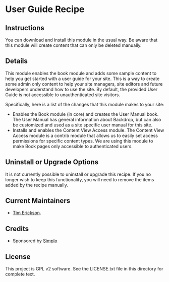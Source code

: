 # User Guide Recipe

## Instructions

You can download and install this module in the usual way. Be aware that this module will create content that can only be deleted manually. 

## Details

This module enables the book module and adds some sample content to help you get started with a user guide for your site. This is a way to create some admin only content to help your site managers, site editors and future developers understand how to use the site. By default, the provided User Guide is not accessible to unauthenticated site visitors. 

Specifically, here is a list of the changes that this module makes to your site:

- Enables the Book module (in core) and creates the User Manual book. The User Manual has general information about Backdrop, but can also be customized and used as a site specific user manual for this site. 
- Installs and enables the Content View Access module. The Content View Access module is a contrib module that allows us to easily set access permissions for specific content types. We are using this module to make Book pages only accessible to authenticated users.

Uninstall or Upgrade Options
----------------------------

It is not currently possible to uninstall or upgrade this recipe.
If you no longer wish to keep this functionality, you will need 
to remove the items added by the recipe manually.


Current Maintainers
-------------------

- [Tim Erickson](https://github.com/stpaultim).

Credits
-------

- Sponsored by [Simplo](https://www.simplo.site)

License
-------

This project is GPL v2 software. 
See the LICENSE.txt file in this directory for complete text.
